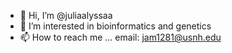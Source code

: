 - 👋 Hi, I’m @juliaalyssaa
- 👀 I’m interested in bioinformatics and genetics
- 📫 How to reach me ... email: jam1281@usnh.edu

<!---
juliaalyssaa/juliaalyssaa is a ✨ special ✨ repository because its `README.md` (this file) appears on your GitHub profile.
You can click the Preview link to take a look at your changes.
--->
